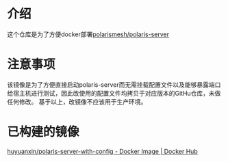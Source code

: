 # 介绍
这个仓库是为了方便docker部署[polarismesh/polaris-server](https://hub.docker.com/r/polarismesh/polaris-server)
# 注意事项
该镜像是为了方便直接启动polaris-server而无需挂载配置文件以及能够暴露端口给宿主机进行测试，因此改使用的配置文件均拷贝于对应版本的GitHu仓库，未做任何修改。
基于以上，改镜像不应该用于生产环境。

# 已构建的镜像

[huyuanxin/polaris-server-with-config - Docker Image | Docker Hub](https://hub.docker.com/r/huyuanxin/polaris-server-with-config)

